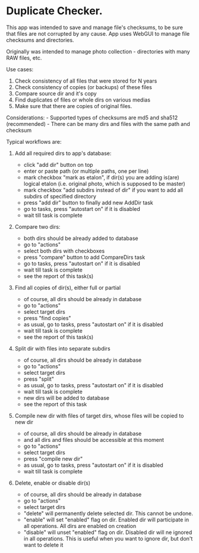 
# Duplicate Checker.

This app was intended to save and manage file's checksums, to be sure that files are not corrupted by any cause.
App uses WebGUI to manage file checksums and directories.


Originally was intended to manage photo collection - directories with many RAW files, etc. 

Use cases:
1. Check consistency of all files that were stored for N years
2. Check consistency of copies (or backups) of these files
3. Compare source dir and it's copy
4. Find duplicates of files or whole dirs on various medias
5. Make sure that there are copies of original files.	


Considerations:
	- Supported types of checksums are md5 and sha512 (recommended)
	- There can be many dirs and files with the same path and checksum
	


Typical workflows are:
1. Add all required dirs to app's database:
	- click "add dir" button on top
	- enter or paste path (or multiple paths, one per line)
	- mark checkbox "mark as etalon", if dir(s) you are adding is(are) logical etalon (i.e. original photo, which is supposed to be master)
	- mark checkbox "add subdirs instead of dir" if you want to add all subdirs of specified directory
	- press "add dir" button to finally add new AddDir task
	- go to tasks, press "autostart on" if it is disabled
	- wait till task is complete

2. Compare two dirs:
	- both dirs should be already added to database
	- go to "actions"
	- select both dirs with checkboxes
	- press "compare" button to add CompareDirs task
	- go to tasks, press "autostart on" if it is disabled
	- wait till task is complete
	- see the report of this task(s)

3. Find all copies of dir(s), either full or partial
	- of course, all dirs should be already in database
	- go to "actions"
	- select target dirs
	- press "find copies"
	- as usual, go to tasks, press "autostart on" if it is disabled
	- wait till task is complete
	- see the report of this task(s)

4. Split dir with files into separate subdirs
	- of course, all dirs should be already in database
	- go to "actions"
	- select target dirs
	- press "split"
	- as usual, go to tasks, press "autostart on" if it is disabled
	- wait till task is complete
	- new dirs will be added to database
	- see the report of this task

5. Compile new dir with files of target dirs, whose files will be copied to new dir
	- of course, all dirs should be already in database
	- and all dirs and files should be accessible at this moment
	- go to "actions"
	- select target dirs
	- press "compile new dir"
	- as usual, go to tasks, press "autostart on" if it is disabled
	- wait till task is complete

6. Delete, enable or disable dir(s)
	- of course, all dirs should be already in database
	- go to "actions"
	- select target dirs
	- "delete" will permanently delete selected dir. This cannot be undone.
	- "enable" will set "enabled" flag on dir. Enabled dir will participate in all operations. All dirs are enabled on creation
	- "disable" will unset "enabled" flag on dir. Disabled dir will ne ignored in all operations. This is useful when you want to ignore dir, but don't want to delete it
	
	

